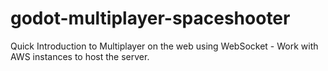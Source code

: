 # godot-multiplayer-spaceshooter
Quick Introduction to Multiplayer on the web using WebSocket - Work with AWS instances to host the server.
